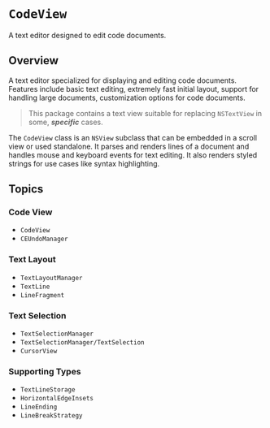# `CodeView`

A text editor designed to edit code documents.

## Overview

A text editor specialized for displaying and editing code documents. Features include basic text editing, extremely fast initial layout, support for handling large documents, customization options for code documents.

> This package contains a text view suitable for replacing `NSTextView` in some, **_specific_** cases.

The `CodeView` class is an `NSView` subclass that can be embedded in a scroll view or used standalone. It parses and renders lines of a document and handles mouse and keyboard events for text editing. It also renders styled strings for use cases like syntax highlighting.

## Topics

### Code View

- `CodeView`
- `CEUndoManager`

### Text Layout

- `TextLayoutManager`
- `TextLine`
- `LineFragment`

### Text Selection

- `TextSelectionManager`
- `TextSelectionManager/TextSelection`
- `CursorView`

### Supporting Types

- `TextLineStorage`
- `HorizontalEdgeInsets`
- `LineEnding`
- `LineBreakStrategy`
